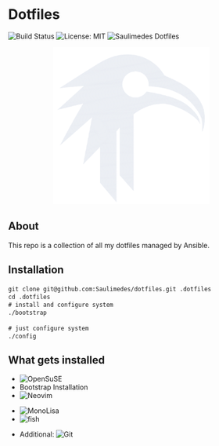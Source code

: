 # Dotfiles

![Build Status](https://github.com/Saulimedes/dotfiles/actions/workflows/test.yml/badge.svg)
![License: MIT](https://img.shields.io/badge/license-MIT-green.svg)
![Saulimedes Dotfiles](https://img.shields.io/badge/Saulimedes%20%20-dotfiles-blue?style=flat&logo=gnometerminal&logoColor=white.svg)

<p align="center">
  <img src="./config/emacs/.emacs.d/dashboard/banner.png" alt="Banner" style="width:320px;"/>
</p>

## About

This repo is a collection of all my dotfiles managed by Ansible.

## Installation

```shell
git clone git@github.com:Saulimedes/dotfiles.git .dotfiles
cd .dotfiles
# install and configure system
./bootstrap

# just configure system
./config
```

## What gets installed
* ![OpenSuSE](https://img.shields.io/badge/Distro-OpenSuSE-brightgreen?logo=opensuse&logoColor=white)
* Bootstrap Installation
* ![Neovim](https://img.shields.io/badge/Editor-neovim-blue?logo=neovim&logoColor=white)
- ![MonoLisa](https://img.shields.io/badge/Font-MonoLisa-orange)
- ![fish](https://img.shields.io/badge/Shell-fish-yellow?logo=fish&logoColor=white)
* Additional: ![Git](https://img.shields.io/badge/Git-Helper-purple?logo=git&logoColor=white)
